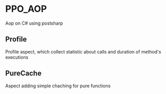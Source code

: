 # PPO_AOP
Aop on C# using postsharp

## Profile
Profile aspect, which collect statistic about calls and duration of method's executions

## PureCache
Aspect adding simple chaching for pure functions
